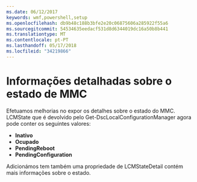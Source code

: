 ```yaml
---
ms.date: 06/12/2017
keywords: wmf,powershell,setup
ms.openlocfilehash: db9b48c188b3bfe2e20c06875606a285922f55a6
ms.sourcegitcommit: 54534635eedacf531d8d6344019dc16a50b8b441
ms.translationtype: MT
ms.contentlocale: pt-PT
ms.lasthandoff: 05/17/2018
ms.locfileid: "34219866"
---
```

# <a name="detailed-information-about-lcm-state"></a>Informações detalhadas sobre o estado de MMC

Efetuamos melhorias no expor os detalhes sobre o estado do MMC. LCMState que é devolvido pelo Get-DscLocalConfigurationManager agora pode conter os seguintes valores:

* **Inativo**
* **Ocupado**
* **PendingReboot**
* **PendingConfiguration**

Adicionámos tem também uma propriedade de LCMStateDetail contém mais informações sobre o estado.

